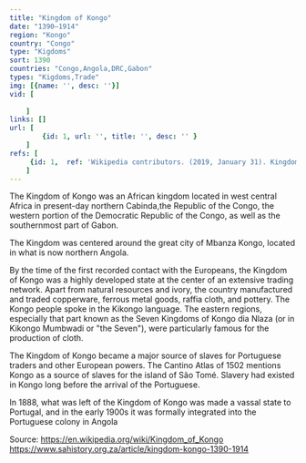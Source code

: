 ```yaml
---
title: "Kingdom of Kongo"
date: "1390–1914"
region: "Kongo"
country: "Congo" 
type: "Kigdoms"
sort: 1390
countries: "Congo,Angola,DRC,Gabon"
types: "Kigdoms,Trade"
img: [{name: '', desc: ''}]
vid: [
        
    ]
links: []
url: [
        {id: 1, url: '', title: '', desc: '' }
    ]
refs: [
     {id: 1,  ref: 'Wikipedia contributors. (2019, January 31). Kingdom of Kongo. In Wikipedia, The Free Encyclopedia. Retrieved 20:00, February 3, 2019, from ', url: 'https://en.wikipedia.org/w/index.php?title=Kingdom_of_Kongo&oldid=881174045'}
    ]
---
```

The Kingdom of Kongo was an African kingdom located in west central Africa in present-day northern Cabinda,the Republic of the Congo, the western portion of the Democratic Republic of the Congo, as well as the southernmost part of Gabon.

The Kingdom was centered around the great city of Mbanza Kongo, located in what is now northern Angola.

By the time of the first recorded contact with the Europeans, the Kingdom of Kongo was a highly developed state at the center of an extensive trading network. Apart from natural resources and ivory, the country manufactured and traded copperware, ferrous metal goods, raffia cloth, and pottery. The Kongo people spoke in the Kikongo language. The eastern regions, especially that part known as the Seven Kingdoms of Kongo dia Nlaza (or in Kikongo Mumbwadi or "the Seven"), were particularly famous for the production of cloth.

The Kingdom of Kongo became a major source of slaves for Portuguese traders and other European powers. The Cantino Atlas of 1502 mentions Kongo as a source of slaves for the island of São Tomé. Slavery had existed in Kongo long before the arrival of the Portuguese.

In 1888, what was left of the Kingdom of Kongo was made a vassal state to Portugal, and in the early 1900s it was formally integrated into the Portuguese colony in Angola

Source:
https://en.wikipedia.org/wiki/Kingdom_of_Kongo
https://www.sahistory.org.za/article/kingdom-kongo-1390-1914